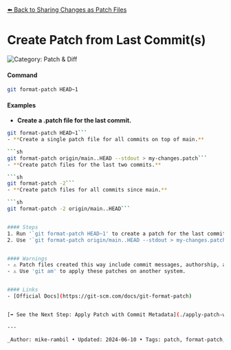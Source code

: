 [⬅️ Back to Sharing Changes as Patch Files](./sharing-changes-as-patch-files.md)

# Create Patch from Last Commit(s)


![Category: Patch & Diff](https://img.shields.io/badge/Category-Patch%20%26%20Diff-blue)

#### Command
```sh
git format-patch HEAD~1
```

#### Examples
- **Create a .patch file for the last commit.** 

 ```sh
git format-patch HEAD~1```
- **Create a single patch file for all commits on top of main.** 

 ```sh
git format-patch origin/main..HEAD --stdout > my-changes.patch```
- **Create patch files for the last two commits.** 

 ```sh
git format-patch -2```
- **Create patch files for all commits since main.** 

 ```sh
git format-patch -2 origin/main..HEAD```


#### Steps
1. Run '`git format-patch HEAD~1' to create a patch for the last commit`.
2. Use '`git format-patch origin/main..HEAD --stdout > my-changes.patch' to create a single patch file for multiple commits`.


#### Warnings
- ⚠️ Patch files created this way include commit messages, authorship, and timestamps.
- ⚠️ Use 'git am' to apply these patches on another system.


#### Links
- [Official Docs](https://git-scm.com/docs/git-format-patch)


[➡️ See the Next Step: Apply Patch with Commit Metadata](./apply-patch-with-commit-metadata.md)

---

_Author: mike-rambil • Updated: 2024-06-10 • Tags: patch, format-patch, committed_
